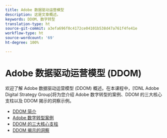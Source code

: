 ```yaml
---
title: Adobe 数据驱动运营模型
description: 这是文章概述。
keywords: DDOM、数字转型
translation-type: ht
source-git-commit: a3efa696f0c4172ce04101b538d47a761f4fe41e
workflow-type: ht
source-wordcount: '69'
ht-degree: 100%

---
```



# Adobe 数据驱动运营模型 (DDOM)

欢迎了解 Adobe 数据驱动运营模型 (DDOM) 概述。在本课程中，[!DNL Adobe Digital Strategy Group]将为您介绍 Adobe 数字转型的案例、DDOM 的三大核心支柱以及 DDOM 揭示的洞察示例。

* [DDOM 简介](ddom-introduction.md)
* [Adobe 数字转型案例](transformation-story.md)
* [DDOM 的三大核心支柱](ddom-components.md)
* [DDOM 揭示的洞察](ddom-insights.md)

<!--
This is the landing page of the user guide. It should be the first list item in the TOC.md file.

See other user landing pages to get ideas.
-->
